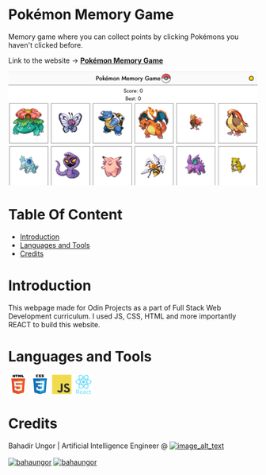 # Pokémon Memory Game
Memory game where you can collect points by clicking Pokémons you haven't clicked before.

Link to the website → [**Pokémon Memory Game**](https://bahaungor.github.io/memory-game/)

![Image of the project](./images/project-image.PNG)

# Table Of Content
- [Introduction](#introduction)
- [Languages and Tools](#languages-and-tools)
- [Credits](#credits)

# Introduction
This webpage made for Odin Projects as a part of Full Stack Web Development curriculum. I used JS, CSS, HTML and more importantly REACT to build this website.

# Languages and Tools
<p align="left">
<a href="https://www.w3.org/html/" target="_blank" rel="noreferrer"><img src="https://raw.githubusercontent.com/devicons/devicon/master/icons/html5/html5-original-wordmark.svg" alt="html5" width="40" height="40"/></a>
<a href="https://www.w3schools.com/css/" target="_blank" rel="noreferrer"><img src="https://raw.githubusercontent.com/devicons/devicon/master/icons/css3/css3-original-wordmark.svg" alt="css3" width="40" height="40"/></a>
<a href="https://developer.mozilla.org/en-US/docs/Web/JavaScript" target="_blank" rel="noreferrer"><img src="https://raw.githubusercontent.com/devicons/devicon/master/icons/javascript/javascript-original.svg" alt="javascript" width="40" height="40"/></a>
<a href="https://reactjs.org/" target="_blank" rel="noreferrer"><img src="https://raw.githubusercontent.com/devicons/devicon/master/icons/react/react-original-wordmark.svg" alt="react" width="40" height="40"/></a>
</p>

# Credits
Bahadir Ungor | Artificial Intelligence Engineer @ <a href="#credits"><img src="https://www.firstindianarobotics.org/wp/media/Toyota-text-logo-3000x550-1.png" alt="image_alt_text" height="13" max-width="100%"/></a>

<p align="left">
<a href="https://linkedin.com/in/bahaungor" target="blank"><img align="center" src="https://cdn.jsdelivr.net/npm/simple-icons@3.0.1/icons/linkedin.svg" alt="bahaungor" height="30" width="40" /></a>
<a href="https://github.com/bahaungor" target="_blank"><img align="center" src="https://cdn.jsdelivr.net/npm/simple-icons@3.0.1/icons/github.svg" alt="bahaungor" height="30" width="40"/></a>
</p>
